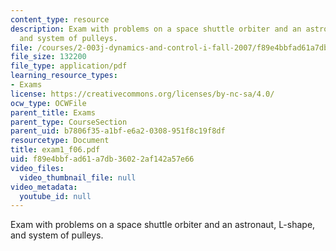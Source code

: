 ```yaml
---
content_type: resource
description: Exam with problems on a space shuttle orbiter and an astronaut, L-shape,
  and system of pulleys.
file: /courses/2-003j-dynamics-and-control-i-fall-2007/f89e4bbfad61a7db36022af142a57e66_exam1_f06.pdf
file_size: 132200
file_type: application/pdf
learning_resource_types:
- Exams
license: https://creativecommons.org/licenses/by-nc-sa/4.0/
ocw_type: OCWFile
parent_title: Exams
parent_type: CourseSection
parent_uid: b7806f35-a1bf-e6a2-0308-951f8c19f8df
resourcetype: Document
title: exam1_f06.pdf
uid: f89e4bbf-ad61-a7db-3602-2af142a57e66
video_files:
  video_thumbnail_file: null
video_metadata:
  youtube_id: null
---
```

Exam with problems on a space shuttle orbiter and an astronaut, L-shape, and system of pulleys.